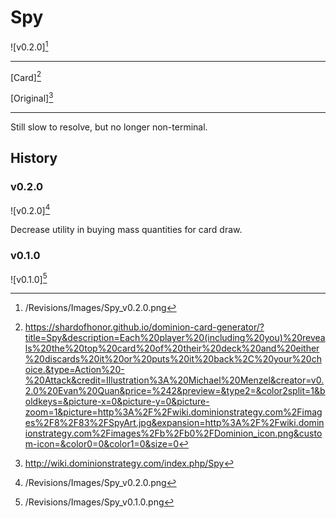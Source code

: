 # Spy

![v0.2.0][^v0.2.0]

---

[Card][^Card]

[Original][^Original]

---

Still slow to resolve, but no longer non-terminal.

## History

### v0.2.0

![v0.2.0][^v0.2.0]

Decrease utility in buying mass quantities for card draw.

### v0.1.0

![v0.1.0][^v0.1.0]

[^v0.1.0]: /Revisions/Images/Spy_v0.1.0.png
[^v0.2.0]: /Revisions/Images/Spy_v0.2.0.png
[^Card]: https://shardofhonor.github.io/dominion-card-generator/?title=Spy&description=Each%20player%20(including%20you)%20reveals%20the%20top%20card%20of%20their%20deck%20and%20either%20discards%20it%20or%20puts%20it%20back%2C%20your%20choice.&type=Action%20-%20Attack&credit=Illustration%3A%20Michael%20Menzel&creator=v0.2.0%20Evan%20Quan&price=%242&preview=&type2=&color2split=1&boldkeys=&picture-x=0&picture-y=0&picture-zoom=1&picture=http%3A%2F%2Fwiki.dominionstrategy.com%2Fimages%2F8%2F83%2FSpyArt.jpg&expansion=http%3A%2F%2Fwiki.dominionstrategy.com%2Fimages%2Fb%2Fb0%2FDominion_icon.png&custom-icon=&color0=0&color1=0&size=0
[^Original]: http://wiki.dominionstrategy.com/index.php/Spy
